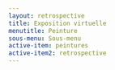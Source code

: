 ```yaml
---
layout: retrospective
title: Exposition virtuelle
menutitle: Peinture
sous-menu: Sous-menu
active-item: peintures
active-item2: retrospective
---
```

